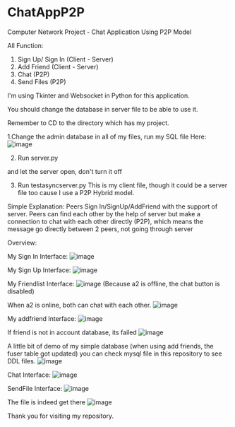 # ChatAppP2P
Computer Network Project  - Chat Application Using P2P Model

All Function:
1. Sign Up/ Sign In (Client - Server)
2. Add Friend (Client - Server)
3. Chat (P2P)
4. Send Files (P2P)

I'm using Tkinter and Websocket in Python for this application.

You should change the database in server file to be able to use it.

Remember to CD to the directory which has my project.

1.Change the admin database in all of my files, run my SQL file
Here:
![image](https://user-images.githubusercontent.com/62462668/219930347-0006ef6f-e7a8-4ede-862d-cca9e7eecc49.png)

2. Run server.py 

and let the server open, don't turn it off

3. Run testasyncserver.py
This is my client file, though it could be a server file too cause I use a P2P Hybrid model.

Simple Explanation:
Peers Sign In/SignUp/AddFriend with the support of server.
Peers can find each other by the help of server but make a connection to chat with each other directly (P2P), which means the message go directly between 2 peers, not
going through server


Overview:


My Sign In Interface:
![image](https://user-images.githubusercontent.com/62462668/219929373-a342c3ff-15cb-4d49-869d-3f64829aa381.png)

My Sign Up Interface:
![image](https://user-images.githubusercontent.com/62462668/219930027-e0c95d27-7e58-4e19-b83b-fb1c2ceb6bea.png)

My Friendlist Interface:
![image](https://user-images.githubusercontent.com/62462668/219931423-a48e72af-e598-4d45-94a5-0e9a291429c4.png)
(Because a2 is offline, the chat button is disabled)

When a2 is online, both can chat with each other.
![image](https://user-images.githubusercontent.com/62462668/219931471-c69e3cc4-4138-4851-ad1d-39fe1f38e740.png)

My addfriend Interface:
![image](https://user-images.githubusercontent.com/62462668/219931484-fff94e4d-386c-4fd2-8a55-2eaa675043ee.png)

If friend is not in account database, its failed
![image](https://user-images.githubusercontent.com/62462668/219931523-2ddb2773-caaa-43d8-9012-f11a29504119.png)

A little bit of demo of my simple database (when using add friends, the fuser table got updated)
you can check mysql file in this repository to see DDL files.
![image](https://user-images.githubusercontent.com/62462668/219931552-aa8dc8b9-2ea6-4c2a-9fdc-66e984cdaf63.png)

Chat Interface:
![image](https://user-images.githubusercontent.com/62462668/219931617-5195bfc1-3fb2-4581-8253-7218877310bc.png)

SendFile Interface:
![image](https://user-images.githubusercontent.com/62462668/219931633-136bf675-f4db-49ef-a5ca-d08ed6aae3e3.png)

The file is indeed get there
![image](https://user-images.githubusercontent.com/62462668/219931647-f18b6d4b-a595-468a-9911-3f3c6012e998.png)

Thank you for visiting my repository.


